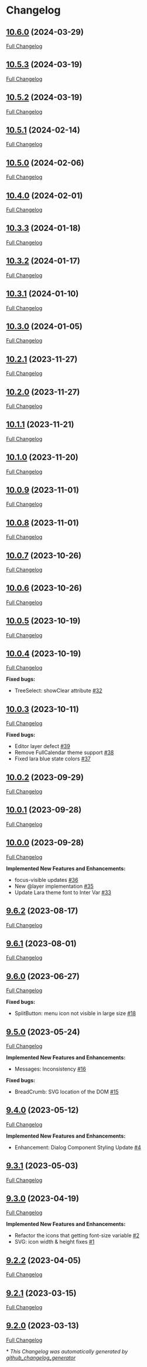 # Changelog
## [10.6.0](https://github.com/primefaces/primereact-sass-theme/tree/HEAD) (2024-03-29)

[Full Changelog](https://github.com/primefaces/primereact-sass-theme/compare/10.5.3...10.6.0)

## [10.5.3](https://github.com/primefaces/primereact-sass-theme/tree/HEAD) (2024-03-19)

[Full Changelog](https://github.com/primefaces/primereact-sass-theme/compare/10.5.2...10.5.3)

## [10.5.2](https://github.com/primefaces/primereact-sass-theme/tree/HEAD) (2024-03-19)

[Full Changelog](https://github.com/primefaces/primereact-sass-theme/compare/10.5.1...10.5.2)

## [10.5.1](https://github.com/primefaces/primereact-sass-theme/tree/HEAD) (2024-02-14)

[Full Changelog](https://github.com/primefaces/primereact-sass-theme/compare/10.5.0...10.5.1)

## [10.5.0](https://github.com/primefaces/primereact-sass-theme/tree/HEAD) (2024-02-06)

[Full Changelog](https://github.com/primefaces/primereact-sass-theme/compare/10.4.0...10.5.0)

## [10.4.0](https://github.com/primefaces/primereact-sass-theme/tree/HEAD) (2024-02-01)

[Full Changelog](https://github.com/primefaces/primereact-sass-theme/compare/10.3.3...10.4.0)

## [10.3.3](https://github.com/primefaces/primereact-sass-theme/tree/HEAD) (2024-01-18)

[Full Changelog](https://github.com/primefaces/primereact-sass-theme/compare/10.3.2...10.3.3)

## [10.3.2](https://github.com/primefaces/primereact-sass-theme/tree/HEAD) (2024-01-17)

[Full Changelog](https://github.com/primefaces/primereact-sass-theme/compare/10.3.1...10.3.2)

## [10.3.1](https://github.com/primefaces/primereact-sass-theme/tree/HEAD) (2024-01-10)

[Full Changelog](https://github.com/primefaces/primereact-sass-theme/compare/10.3.0...10.3.1)

## [10.3.0](https://github.com/primefaces/primereact-sass-theme/tree/HEAD) (2024-01-05)

[Full Changelog](https://github.com/primefaces/primereact-sass-theme/compare/10.2.1...10.3.0)

## [10.2.1](https://github.com/primefaces/primereact-sass-theme/tree/HEAD) (2023-11-27)

[Full Changelog](https://github.com/primefaces/primereact-sass-theme/compare/10.2.0...10.2.1)

## [10.2.0](https://github.com/primefaces/primereact-sass-theme/tree/HEAD) (2023-11-27)

[Full Changelog](https://github.com/primefaces/primereact-sass-theme/compare/10.1.1...10.2.0)

## [10.1.1](https://github.com/primefaces/primereact-sass-theme/tree/HEAD) (2023-11-21)

[Full Changelog](https://github.com/primefaces/primereact-sass-theme/compare/10.1.0...10.1.1)

## [10.1.0](https://github.com/primefaces/primereact-sass-theme/tree/HEAD) (2023-11-20)

[Full Changelog](https://github.com/primefaces/primereact-sass-theme/compare/10.0.9...10.1.0)

## [10.0.9](https://github.com/primefaces/primereact-sass-theme/tree/HEAD) (2023-11-01)

[Full Changelog](https://github.com/primefaces/primereact-sass-theme/compare/10.0.8...10.0.9)

## [10.0.8](https://github.com/primefaces/primereact-sass-theme/tree/HEAD) (2023-11-01)

[Full Changelog](https://github.com/primefaces/primereact-sass-theme/compare/10.0.7...10.0.8)

## [10.0.7](https://github.com/primefaces/primereact-sass-theme/tree/HEAD) (2023-10-26)

[Full Changelog](https://github.com/primefaces/primereact-sass-theme/compare/10.0.6...10.0.7)

## [10.0.6](https://github.com/primefaces/primereact-sass-theme/tree/HEAD) (2023-10-26)

[Full Changelog](https://github.com/primefaces/primereact-sass-theme/compare/10.0.5...10.0.6)

## [10.0.5](https://github.com/primefaces/primereact-sass-theme/tree/HEAD) (2023-10-19)

[Full Changelog](https://github.com/primefaces/primereact-sass-theme/compare/10.0.4...10.0.5)

## [10.0.4](https://github.com/primefaces/primereact-sass-theme/tree/HEAD) (2023-10-19)

[Full Changelog](https://github.com/primefaces/primereact-sass-theme/compare/10.0.3...10.0.4)

**Fixed bugs:**

- TreeSelect: showClear attribute [\#32](https://github.com/primefaces/primereact-sass-theme/pull/32)

## [10.0.3](https://github.com/primefaces/primereact-sass-theme/tree/HEAD) (2023-10-11)

[Full Changelog](https://github.com/primefaces/primereact-sass-theme/compare/10.0.2...10.0.3)

**Fixed bugs:**

- Editor layer defect [\#39](https://github.com/primefaces/primereact-sass-theme/issues/39)
- Remove FullCalendar theme support [\#38](https://github.com/primefaces/primereact-sass-theme/issues/38)
- Fixed lara blue state colors [\#37](https://github.com/primefaces/primereact-sass-theme/issues/37)

## [10.0.2](https://github.com/primefaces/primereact-sass-theme/tree/10.0.2) (2023-09-29)

[Full Changelog](https://github.com/primefaces/primereact-sass-theme/compare/9.6.2...10.0.2)

## [10.0.1](https://github.com/primefaces/primereact-sass-theme/tree/10.0.1) (2023-09-28)

[Full Changelog](https://github.com/primefaces/primereact-sass-theme/compare/9.6.2...10.0.1)
## [10.0.0](https://github.com/primefaces/primereact-sass-theme/tree/10.0.0) (2023-09-28)

[Full Changelog](https://github.com/primefaces/primereact-sass-theme/compare/9.6.2...10.0.0)

**Implemented New Features and Enhancements:**

- focus-visible updates  [\#36](https://github.com/primefaces/primereact-sass-theme/issues/36)
- New @layer implementation [\#35](https://github.com/primefaces/primereact-sass-theme/issues/35)
- Update Lara theme font to Inter Var [\#33](https://github.com/primefaces/primereact-sass-theme/issues/33)

## [9.6.2](https://github.com/primefaces/primereact-sass-theme/tree/9.6.2) (2023-08-17)

[Full Changelog](https://github.com/primefaces/primereact-sass-theme/compare/9.6.1...9.6.2)

## [9.6.1](https://github.com/primefaces/primereact-sass-theme/tree/9.6.1) (2023-08-01)

[Full Changelog](https://github.com/primefaces/primereact-sass-theme/compare/9.6.0...9.6.1)

## [9.6.0](https://github.com/primefaces/primereact-sass-theme/tree/9.6.0) (2023-06-27)

[Full Changelog](https://github.com/primefaces/primereact-sass-theme/compare/9.5.0...9.6.0)

**Fixed bugs:**

- SplitButton: menu icon not visible in large size [\#18](https://github.com/primefaces/primereact-sass-theme/issues/18)

## [9.5.0](https://github.com/primefaces/primereact-sass-theme/tree/9.5.0) (2023-05-24)

[Full Changelog](https://github.com/primefaces/primereact-sass-theme/compare/9.4.0...9.5.0)

**Implemented New Features and Enhancements:**

- Messages: Inconsistency [\#16](https://github.com/primefaces/primereact-sass-theme/issues/16)

**Fixed bugs:**

- BreadCrumb: SVG location of the DOM [\#15](https://github.com/primefaces/primereact-sass-theme/issues/15)

## [9.4.0](https://github.com/primefaces/primereact-sass-theme/tree/9.4.0) (2023-05-12)

[Full Changelog](https://github.com/primefaces/primereact-sass-theme/compare/9.3.1...9.4.0)

**Implemented New Features and Enhancements:**

- Enhancement: Dialog Component Styling Update [\#4](https://github.com/primefaces/primereact-sass-theme/issues/4)

## [9.3.1](https://github.com/primefaces/primereact-sass-theme/tree/9.3.1) (2023-05-03)

[Full Changelog](https://github.com/primefaces/primereact-sass-theme/compare/9.3.0...9.3.1)

## [9.3.0](https://github.com/primefaces/primereact-sass-theme/tree/9.3.0) (2023-04-19)

[Full Changelog](https://github.com/primefaces/primereact-sass-theme/compare/9.2.2...9.3.0)

**Implemented New Features and Enhancements:**

- Refactor the icons that getting font-size variable [\#2](https://github.com/primefaces/primereact-sass-theme/issues/2)
- SVG: icon width & height fixes [\#1](https://github.com/primefaces/primereact-sass-theme/issues/1)

## [9.2.2](https://github.com/primefaces/primereact-sass-theme/tree/9.2.2) (2023-04-05)

[Full Changelog](https://github.com/primefaces/primereact-sass-theme/compare/9.2.1...9.2.2)

## [9.2.1](https://github.com/primefaces/primereact-sass-theme/tree/9.2.1) (2023-03-15)

[Full Changelog](https://github.com/primefaces/primereact-sass-theme/compare/9.2.0...9.2.1)

## [9.2.0](https://github.com/primefaces/primereact-sass-theme/tree/9.2.0) (2023-03-13)

[Full Changelog](https://github.com/primefaces/primereact-sass-theme/compare/7384e53ac52d5a0fd089ed2d336b83e110c5867f...9.2.0)



\* *This Changelog was automatically generated by [github_changelog_generator](https://github.com/github-changelog-generator/github-changelog-generator)*
